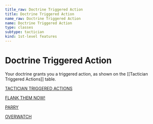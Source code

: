 ```yaml
---
title_raw: Doctrine Triggered Action
title: Doctrine Triggered Action
name_raw: Doctrine Triggered Action
name: Doctrine Triggered Action
type: classes
subtype: tactician
kind: 1st-level features
---
```


# Doctrine Triggered Action

Your doctrine grants you a triggered action, as shown on the [[Tactician Triggered Actions]] table.

[TACTICIAN TRIGGERED ACTIONS](./%5B%5BTactician%5D%5D%20Triggered%20Actions.md)

[FLANK THEM NOW!](./Flank%20Them%20Now.md)

[PARRY](./%5B%5BParry%5D%5D.md)

[OVERWATCH](./%5B%5BOverwatch%5D%5D.md)
